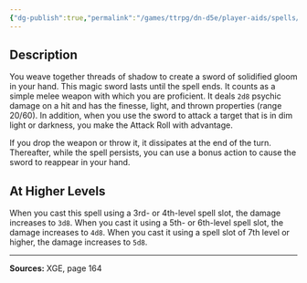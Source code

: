 ```yaml
---
{"dg-publish":true,"permalink":"/games/ttrpg/dn-d5e/player-aids/spells/level-2/shadow-blade/","tags":["TTRPG/DND/5e","verbal","somatic","concentration"]}
---
```



## Description
You weave together threads of shadow to create a sword of solidified gloom in your hand.
This magic sword lasts until the spell ends.
It counts as a simple melee weapon with which you are proficient.
It deals `2d8` psychic damage on a hit and has the finesse, light, and thrown properties (range 20/60).
In addition, when you use the sword to attack a target that is in dim light or darkness, you make the Attack Roll with advantage.

If you drop the weapon or throw it, it dissipates at the end of the turn.
Thereafter, while the spell persists, you can use a bonus action to cause the sword to reappear in your hand.

## At Higher Levels
When you cast this spell using a 3rd- or 4th-level spell slot, the damage increases to `3d8`.
When you cast it using a 5th- or 6th-level spell slot, the damage increases to `4d8`.
When you cast it using a spell slot of 7th level or higher, the damage increases to `5d8`.

---

**Sources:** XGE, page 164
